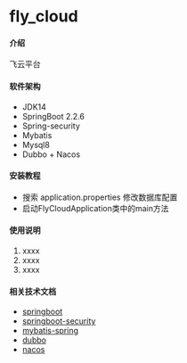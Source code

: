 # fly_cloud

#### 介绍
飞云平台

#### 软件架构
- JDK14
- SpringBoot 2.2.6
- Spring-security
- Mybatis
- Mysql8
- Dubbo + Nacos


#### 安装教程
- 搜索 application.properties 修改数据库配置
- 启动FlyCloudApplication类中的main方法

#### 使用说明
1.  xxxx
2.  xxxx
3.  xxxx

#### 相关技术文档

- [springboot](https://docs.spring.io/spring-boot/docs/current/reference/htmlsingle/)
- [springboot-security](https://docs.spring.io/spring-boot/docs/current/reference/htmlsingle/#boot-features-security)
- [mybatis-spring](http://mybatis.org/spring/zh/)
- [dubbo](http://dubbo.apache.org/zh-cn/docs/user/quick-start.html)
- [nacos](https://nacos.io/zh-cn/docs/quick-start.html)


